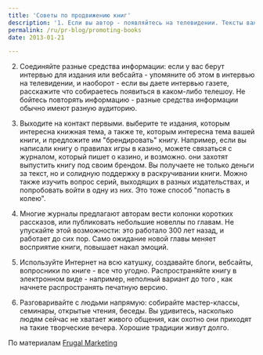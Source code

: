 ```yaml
---
title: 'Советы по продвижению книг'
description: '1. Если вы автор - появляйтесь на телевидении. Тексты важны как ваше лицо, но ваше собственное лицо, ваша речь важны также. Сейчас вы можете использовать телевидение как способ стать ближе вашей аудитории, познакомиться с ней. Если вы интересно говорите, интересно выглядите - люди скорее купят вашу книгу.'
permalink: /ru/pr-blog/promoting-books
date: 2013-01-21

---
```


2. Соединяйте разные средства информации: если у вас берут интервью для издания или вебсайта - упомяните об этом в интервью на телевидении, и наоборот - если вы даете интервью газете, расскажите что собираетесь появиться в каком-либо телешоу. Не бойтесь повторять информацию - разные средства информации обычно имеют разную аудиторию.

4. Выходите на контакт первыми. выберите те издания, которым интересна книжная тема, а также те, которым интересна  тема вашей книги, и предложите им "брендировать" книгу. Например, если вы написали книгу о правилах игры в казино, можете связаться с журналом, который пишет о казино, и возможно. они захотят выпустить книгу под своим брендом. Вы получаете  не только деньги за текст, но и солидную поддержку в раскручивании книги. Можно также изучить вопрос серий, выходящих в разных издательствах, и  попробовать войти в одну из них. Это тоже способ "попасть в колею".

5. Многие журналы предлагают авторам вести колонки коротких рассказов, или публиковать небольшие новеллы по главам. Не упускайте этой возможности: это работало 300 лет назад, и работает до сих пор. Само ожидание новой главы меняет восприятие книги, повышает накал эмоций.

6. Используйте Интернет на всю катушку, создавайте блоги, вебсайты, вопросники по книге - все что угодно. Распространяйте книгу в электронном виде - например, неполный вариант до того , как начнете распространять печатную версию.

7. Разговаривайте с людьми напрямую: собирайте мастер-классы, семинары, открытые чтения, беседы. Вы удивитесь, насколько людям сейчас не хватает живого общения, как охотно они приходят на такие творческие вечера. Хорошие традиции живут долго.

По материалам <a href="https://www.frugalmarketing.com/dtb/ten-tips-for-promoting-books.shtml">Frugal Marketing</a>

